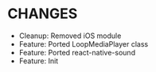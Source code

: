 # CHANGES

- Cleanup: Removed iOS module
- Feature: Ported LoopMediaPlayer class
- Feature: Ported react-native-sound
- Feature: Init
